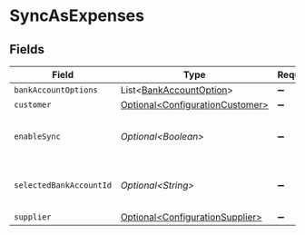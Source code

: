 # SyncAsExpenses


## Fields

| Field                                                                                | Type                                                                                 | Required                                                                             | Description                                                                          |
| ------------------------------------------------------------------------------------ | ------------------------------------------------------------------------------------ | ------------------------------------------------------------------------------------ | ------------------------------------------------------------------------------------ |
| `bankAccountOptions`                                                                 | List\<[BankAccountOption](../../models/components/BankAccountOption.md)>             | :heavy_minus_sign:                                                                   | N/A                                                                                  |
| `customer`                                                                           | [Optional\<ConfigurationCustomer>](../../models/components/ConfigurationCustomer.md) | :heavy_minus_sign:                                                                   | N/A                                                                                  |
| `enableSync`                                                                         | *Optional\<Boolean>*                                                                 | :heavy_minus_sign:                                                                   | True if expense sync is enabled.                                                     |
| `selectedBankAccountId`                                                              | *Optional\<String>*                                                                  | :heavy_minus_sign:                                                                   | The bank account ID being synced.                                                    |
| `supplier`                                                                           | [Optional\<ConfigurationSupplier>](../../models/components/ConfigurationSupplier.md) | :heavy_minus_sign:                                                                   | N/A                                                                                  |
